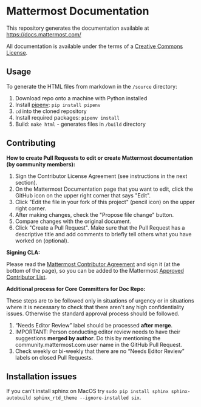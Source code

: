 # Mattermost Documentation

This repository generates the documentation available at https://docs.mattermost.com/

All documentation is available under the terms of a [Creative Commons License](https://creativecommons.org/licenses/by-nc-sa/3.0/).

## Usage

To generate the HTML files from markdown in the `/source` directory:

1. Download repo onto a machine with Python installed
2. Install [pipenv](https://docs.pipenv.org/): `pip install pipenv`
3. `cd` into the cloned repository
4. Install required packages: `pipenv install`
5. Build: `make html` - generates files in `/build` directory

## Contributing

**How to create Pull Requests to edit or create Mattermost documentation (by community members):**

1. Sign the Contributor License Agreement (see instructions in the next section).
3. On the Mattermost Documentation page that you want to edit, click the GitHub icon on the upper right corner that says "Edit".
4. Click "Edit the file in your fork of this project" (pencil icon) on the upper right corner.
5. After making changes, check the "Propose file change" button.
6. Compare changes with the original document.
7. Click "Create a Pull Request". Make sure that the Pull Request has a descriptive title and add comments to briefly tell others what you have worked on (optional).

**Signing CLA:**

Please read the [Mattermost Contributor Agreement](https://www.mattermost.org/mattermost-contributor-agreement/) and sign it (at the bottom of the page), so you can be added to the Mattermost [Approved Contributor List](https://docs.google.com/spreadsheets/d/1NTCeG-iL_VS9bFqtmHSfwETo5f-8MQ7oMDE5IUYJi_Y/pubhtml?gid=0&single=true).

**Additional process for Core Committers for Doc Repo:**

These steps are to be followed only in situations of urgency or in situations where it is necessary to check that there aren't any high confidentiality issues. Otherwise the standard approval process should be followed.

1. “Needs Editor Review” label should be processed **after merge**.
2. IMPORTANT: Person conducting editor review needs to have their suggestions **merged by author**. Do this by mentioning the community.mattermost.com user name in the GitHub Pull Request.
3. Check weekly or bi-weekly that there are no “Needs Editor Review” labels on closed Pull Requests.

## Installation issues

If you can't install sphinx on MacOS try `sudo pip install sphinx sphinx-autobuild sphinx_rtd_theme --ignore-installed six`.
